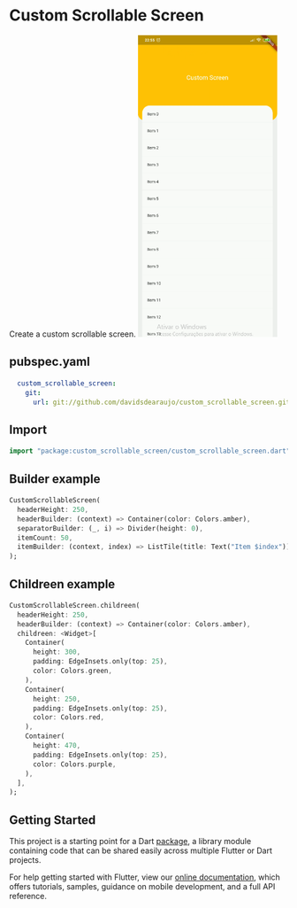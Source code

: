 # Custom Scrollable Screen

Create a custom scrollable screen.
<img src="https://github.com/davidsdearaujo/custom_scrollable_screen/blob/master/screenshots/Screenshot_1.png?raw=true" width="50%" />

## pubspec.yaml
```yaml
  custom_scrollable_screen:
    git:
      url: git://github.com/davidsdearaujo/custom_scrollable_screen.git
```

## Import
```dart
import "package:custom_scrollable_screen/custom_scrollable_screen.dart";
```

## Builder example
```dart
CustomScrollableScreen(
  headerHeight: 250,
  headerBuilder: (context) => Container(color: Colors.amber),
  separatorBuilder: (_, i) => Divider(height: 0),
  itemCount: 50,
  itemBuilder: (context, index) => ListTile(title: Text("Item $index")),
);
```

## Childreen example
```dart
CustomScrollableScreen.childreen(
  headerHeight: 250,
  headerBuilder: (context) => Container(color: Colors.amber),
  childreen: <Widget>[
    Container(
      height: 300,
      padding: EdgeInsets.only(top: 25),
      color: Colors.green,
    ),
    Container(
      height: 250,
      padding: EdgeInsets.only(top: 25),
      color: Colors.red,
    ),
    Container(
      height: 470,
      padding: EdgeInsets.only(top: 25),
      color: Colors.purple,
    ),
  ],
);
```

## Getting Started

This project is a starting point for a Dart
[package](https://flutter.dev/developing-packages/),
a library module containing code that can be shared easily across
multiple Flutter or Dart projects.

For help getting started with Flutter, view our 
[online documentation](https://flutter.dev/docs), which offers tutorials, 
samples, guidance on mobile development, and a full API reference.

